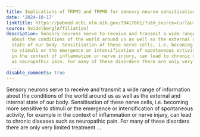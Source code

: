```yaml
---
title: Implications of TRPM3 and TRPM8 for sensory neuron sensitisation
date: '2024-10-17'
linkTitle: https://pubmed.ncbi.nlm.nih.gov/39417661/?utm_source=curl&utm_medium=rss&utm_campaign=pubmed-2&utm_content=1FakS-2QOkCT8HsMOQP1bCRQ4YzyumYOmxmF0moLsQ3dFB1E9V&fc=20220326224207&ff=20241017182615&v=2.18.0.post9+e462414
source: heidelberg[Affiliation]
description: Sensory neurons serve to receive and transmit a wide range of information
  about the conditions of the world around us as well as the external and internal
  state of our body. Sensitisation of these nerve cells, i.e. becoming more sensitive
  to stimuli or the emergence or intensification of spontaneous activity, for example
  in the context of inflammation or nerve injury, can lead to chronic diseases such
  as neuropathic pain. For many of these disorders there are only very limited treatment
  ...
disable_comments: true
---
```

Sensory neurons serve to receive and transmit a wide range of information about the conditions of the world around us as well as the external and internal state of our body. Sensitisation of these nerve cells, i.e. becoming more sensitive to stimuli or the emergence or intensification of spontaneous activity, for example in the context of inflammation or nerve injury, can lead to chronic diseases such as neuropathic pain. For many of these disorders there are only very limited treatment ...